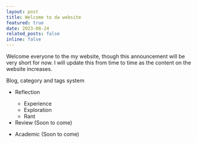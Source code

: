 ```yaml
---
layout: post
title: Welcome to da website
featured: true
date: 2023-08-24
related_posts: false
inline: false
---
```


Welcome everyone to the my website, though this announcement will be very short for now. I will update this from time to time as the content on the website increases. 

Blog, category and tags system
<ul>
<li>Reflection</li>
<ul>
<li>Experience</li>
<li>Exploration</li>
<li>Rant</li>
</ul>
<li>Review (Soon to come)</li>
<ul>
</ul>
<li>Academic (Soon to come)</li>
<ul>
</ul>
</ul>